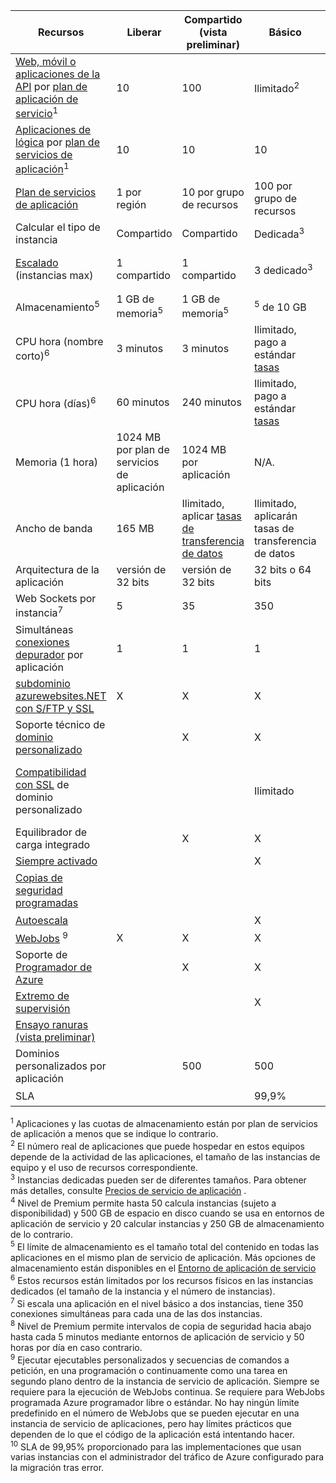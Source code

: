 Recursos|Liberar|Compartido (vista preliminar)|Básico|Estándar|Premium (vista preliminar)</th>
---|---|---|---|---|---
[Web, móvil o aplicaciones de la API](https://azure.microsoft.com/services/app-service/) por [plan de aplicación de servicio](../articles/app-service/azure-web-sites-web-hosting-plans-in-depth-overview.md)<sup>1</sup>|10|100|Ilimitado<sup>2</sup>|Ilimitado<sup>2</sup>|Ilimitado<sup>2</sup>
[Aplicaciones de lógica](https://azure.microsoft.com/services/app-service/logic/) por [plan de servicios de aplicación](../articles/app-service/azure-web-sites-web-hosting-plans-in-depth-overview.md)</a><sup>1</sup>|10|10|10|20 por núcleo|20 por núcleo
[Plan de servicios de aplicación](../articles/app-service/azure-web-sites-web-hosting-plans-in-depth-overview.md)|1 por región|10 por grupo de recursos|100 por grupo de recursos|100 por grupo de recursos|100 por grupo de recursos
Calcular el tipo de instancia|Compartido|Compartido|Dedicada<sup>3</sup>|Dedicada<sup>3</sup>|Dedicada<sup>3</sup></p>
[Escalado](../articles/app-service-web/web-sites-scale.md) (instancias max)|1 compartido|1 compartido|3 dedicado<sup>3</sup>|10 dedicado<sup>3</sup>|20 dedicado (50 en ASE)<sup>3,4</sup>
Almacenamiento<sup>5</sup>|1 GB de memoria<sup>5</sup>|1 GB de memoria<sup>5</sup>|<sup>5</sup> de 10 GB|50 GB<sup>5</sup>|500 GB<sup>4,5</sup></p>
CPU hora (nombre corto)<sup>6</sup>|3 minutos|3 minutos|Ilimitado, pago a estándar [tasas](https://azure.microsoft.com/pricing/details/app-service/)</a>|Ilimitado, pago en tasas estándar|Ilimitado, pago en tasas estándar
CPU hora (días)<sup>6</sup>|60 minutos|240 minutos|Ilimitado, pago a estándar [tasas](https://azure.microsoft.com/pricing/details/app-service/)</a>|Ilimitado, pago en tasas estándar|Ilimitado, pago en tasas estándar
Memoria (1 hora)|1024 MB por plan de servicios de aplicación|1024 MB por aplicación|N/A.|N/A.|N/A.
Ancho de banda|165 MB|Ilimitado, aplicar [tasas de transferencia de datos](https://azure.microsoft.com/pricing/details/data-transfers/)|Ilimitado, aplicarán tasas de transferencia de datos|Ilimitado, aplicarán tasas de transferencia de datos|Ilimitado, aplicarán tasas de transferencia de datos
Arquitectura de la aplicación|versión de 32 bits|versión de 32 bits|32 bits o 64 bits|32 bits o 64 bits|32 bits o 64 bits
Web Sockets por instancia<sup>7</sup>|5|35|350|Ilimitado|Ilimitado
Simultáneas [conexiones depurador](../articles/app-service-web/web-sites-dotnet-troubleshoot-visual-studio.md) por aplicación|1|1|1|5|5
[subdominio azurewebsites.NET con S/FTP y SSL](../articles/app-service-web/web-sites-configure-ssl-certificate.md)|X|X|X|X|X
Soporte técnico de [dominio personalizado](../articles/app-service-web/web-sites-custom-domain-name.md)||X|X|X|X
[Compatibilidad con SSL](../articles/app-service-web/web-sites-configure-ssl-certificate.md) de dominio personalizado|||Ilimitado|Ilimitado, 5 SSL SNI y conexiones de SSL IP 1 incluido|Ilimitado, 5 SSL SNI y conexiones de 1 IP SSL incluido
Equilibrador de carga integrado||X|X|X|X
[Siempre activado](../articles/app-service-web/web-sites-configure.md)|||X|X|X
[Copias de seguridad programadas](../articles/app-service-web/web-sites-backup.md)||||Una vez al día|Una vez cada 5 minutos<sup>8</sup>
[Autoescala](../articles/app-service-web/web-sites-scale.md)|||X|X|X
[WebJobs](../articles/app-service-web/web-sites-create-web-jobs.md) <sup>9</sup>|X|X|X|X|X
Soporte de [Programador de Azure](https://azure.microsoft.com/services/scheduler/)||X|X|X|X
[Extremo de supervisión](../articles/app-service-web/web-sites-monitor.md)|||X|X|X
[Ensayo ranuras (vista preliminar)](../articles/app-service-web/web-sites-staged-publishing.md)||||5|20
Dominios personalizados por aplicación</a>||500|500|500|500
SLA||<p>|99,9%|99,95%<sup>10</sup>|99,95%<sup>10</sup>

<sup>1</sup> Aplicaciones y las cuotas de almacenamiento están por plan de servicios de aplicación a menos que se indique lo contrario.  
<sup>2</sup> El número real de aplicaciones que puede hospedar en estos equipos depende de la actividad de las aplicaciones, el tamaño de las instancias de equipo y el uso de recursos correspondiente.  
<sup>3</sup> Instancias dedicadas pueden ser de diferentes tamaños. Para obtener más detalles, consulte [Precios de servicio de aplicación](https://azure.microsoft.com/pricing/details/data-transfers/pricing/details/app-service/) .  
<sup>4</sup> Nivel de Premium permite hasta 50 calcula instancias (sujeto a disponibilidad) y 500 GB de espacio en disco cuando se usa en entornos de aplicación de servicio y 20 calcular instancias y 250 GB de almacenamiento de lo contrario.  
<sup>5</sup> El límite de almacenamiento es el tamaño total del contenido en todas las aplicaciones en el mismo plan de servicio de aplicación. Más opciones de almacenamiento están disponibles en el [Entorno de aplicación de servicio](../articles/app-service-web/app-service-web-configure-an-app-service-environment.md#storage)  
<sup>6</sup> Estos recursos están limitados por los recursos físicos en las instancias dedicados (el tamaño de la instancia y el número de instancias).  
<sup>7</sup> Si escala una aplicación en el nivel básico a dos instancias, tiene 350 conexiones simultáneas para cada una de las dos instancias.  
<sup>8</sup> Nivel de Premium permite intervalos de copia de seguridad hacia abajo hasta cada 5 minutos mediante entornos de aplicación de servicio y 50 horas por día en caso contrario.  
<sup>9</sup> Ejecutar ejecutables personalizados y secuencias de comandos a petición, en una programación o continuamente como una tarea en segundo plano dentro de la instancia de servicio de aplicación. Siempre se requiere para la ejecución de WebJobs continua. Se requiere para WebJobs programada Azure programador libre o estándar. No hay ningún límite predefinido en el número de WebJobs que se pueden ejecutar en una instancia de servicio de aplicaciones, pero hay límites prácticos que dependen de lo que el código de la aplicación está intentando hacer.   
<sup>10</sup> SLA de 99,95% proporcionado para las implementaciones que usan varias instancias con el administrador del tráfico de Azure configurado para la migración tras error.  
